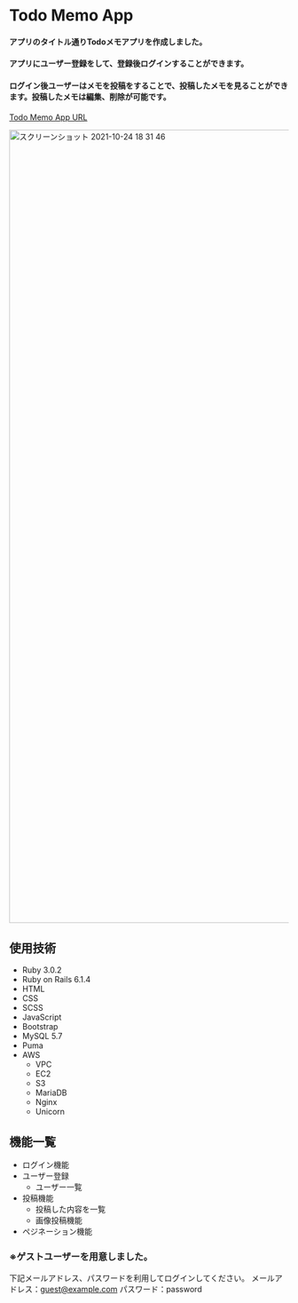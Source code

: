 # Todo Memo App

#### アプリのタイトル通りTodoメモアプリを作成しました。
#### アプリにユーザー登録をして、登録後ログインすることができます。
#### ログイン後ユーザーはメモを投稿をすることで、投稿したメモを見ることができます。投稿したメモは編集、削除が可能です。

[Todo Memo App URL](http://54.168.218.93)

<img width="1429" alt="スクリーンショット 2021-10-24 18 31 46" src="https://user-images.githubusercontent.com/74128973/138588452-ccf37a10-1b47-489e-9f12-1be2e4dd1baa.png">

## 使用技術
* Ruby 3.0.2
* Ruby on Rails 6.1.4
* HTML
* CSS
* SCSS
* JavaScript
* Bootstrap
* MySQL 5.7
* Puma
* AWS
  * VPC
  * EC2
  * S3
  * MariaDB
  * Nginx
  * Unicorn

## 機能一覧
* ログイン機能
* ユーザー登録
  * ユーザー一覧
* 投稿機能
  * 投稿した内容を一覧
  * 画像投稿機能
* ペジネーション機能

### ※ゲストユーザーを用意しました。
  下記メールアドレス、パスワードを利用してログインしてください。
  メールアドレス：guest@example.com
  パスワード：password
